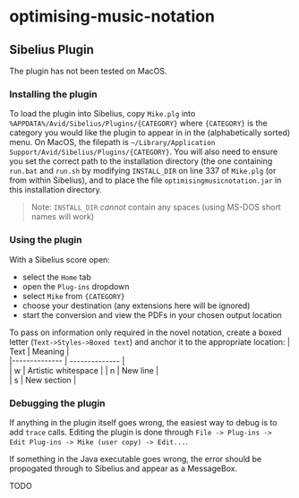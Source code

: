 # optimising-music-notation
## Sibelius Plugin
The plugin has not been tested on MacOS.
### Installing the plugin
To load the plugin into Sibelius, copy `Mike.plg` into `%APPDATA%/Avid/Sibelius/Plugins/{CATEGORY}` where `{CATEGORY}` is the category you would like the plugin to appear in in the (alphabetically sorted) menu. On MacOS, the filepath is `~/Library/Application Support/Avid/Sibelius/Plugins/{CATEGORY}`.
You will also need to ensure you set the correct path to the installation directory (the one containing `run.bat` and `run.sh` by modifying `INSTALL_DIR` on line 337 of `Mike.plg` (or from within Sibelius), and to place the file `optimisingmusicnotation.jar` in this installation directory.
> Note: `INSTALL_DIR` *cannot* contain any spaces (using MS-DOS short names will work)


### Using the plugin
With a Sibelius score open:
- select the `Home` tab
- open the `Plug-ins` dropdown
- select `Mike` from `{CATEGORY}`
- choose your destination (any extensions here will be ignored)
- start the conversion and view the PDFs in your chosen output location

To pass on information only required in the novel notation, create a boxed letter (`Text->Styles->Boxed text`) and anchor it to the appropriate location:
| Text  | Meaning   |    
|-------------- | -------------- |  
| w    | Artistic whitespace |
| n    | New line     |      
| s    | New section |

### Debugging the plugin
If anything in the plugin itself goes wrong, the easiest way to debug is to add `trace` calls. Editing the plugin is done through `File -> Plug-ins -> Edit Plug-ins -> Mike (user copy) -> Edit...`.

If something in the Java executable goes wrong, the error should be propogated through to Sibelius and appear as a MessageBox.

TODO
